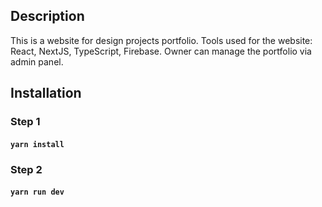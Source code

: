 ## Description

This is a website for design projects portfolio. Tools used for the website: React, NextJS, TypeScript, Firebase. Owner can manage the portfolio via admin panel.

## Installation

### Step 1

#### `yarn install`


### Step 2

#### `yarn run dev`
